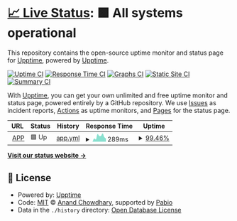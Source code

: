 # [📈 Live Status](https://upptime.github.io/upptime): <!--live status--> **🟩 All systems operational**

This repository contains the open-source uptime monitor and status page for [Upptime](https://upptime.js.org), powered by [Upptime](https://github.com/upptime/upptime).

[![Uptime CI](https://github.com/juanretamales/UppTimeMarbox/workflows/Uptime%20CI/badge.svg)](https://github.com/juanretamales/UppTimeMarbox/actions?query=workflow%3A%22Uptime+CI%22)
[![Response Time CI](https://github.com/juanretamales/UppTimeMarbox/workflows/Response%20Time%20CI/badge.svg)](https://github.com/juanretamales/UppTimeMarbox/actions?query=workflow%3A%22Response+Time+CI%22)
[![Graphs CI](https://github.com/juanretamales/UppTimeMarbox/workflows/Graphs%20CI/badge.svg)](https://github.com/juanretamales/UppTimeMarbox/actions?query=workflow%3A%22Graphs+CI%22)
[![Static Site CI](https://github.com/juanretamales/UppTimeMarbox/workflows/Static%20Site%20CI/badge.svg)](https://github.com/juanretamales/UppTimeMarbox/actions?query=workflow%3A%22Static+Site+CI%22)
[![Summary CI](https://github.com/juanretamales/UppTimeMarbox/workflows/Summary%20CI/badge.svg)](https://github.com/juanretamales/UppTimeMarbox/actions?query=workflow%3A%22Summary+CI%22)

With [Upptime](https://upptime.js.org), you can get your own unlimited and free uptime monitor and status page, powered entirely by a GitHub repository. We use [Issues](https://github.com/upptime/upptime/issues) as incident reports, [Actions](https://github.com/juanretamales/UppTimeMarbox/actions) as uptime monitors, and [Pages](https://upptime.github.io/upptime) for the status page.

<!--start: status pages-->
<!-- This summary is generated by Upptime (https://github.com/upptime/upptime) -->
<!-- Do not edit this manually, your changes will be overwritten -->
<!-- prettier-ignore -->
| URL | Status | History | Response Time | Uptime |
| --- | ------ | ------- | ------------- | ------ |
| <img alt="" src="https://icons.duckduckgo.com/ip3/app.marbox.cl.ico" height="13"> [APP](https://app.marbox.cl) | 🟩 Up | [app.yml](https://github.com/juanretamales/UppTimeMarbox/commits/HEAD/history/app.yml) | <details><summary><img alt="Response time graph" src="./graphs/app/response-time-week.png" height="20"> 289ms</summary><br><a href="https://juanretamales.github.io/UppTimeMarbox/history/app"><img alt="Response time 322" src="https://img.shields.io/endpoint?url=https%3A%2F%2Fraw.githubusercontent.com%2Fjuanretamales%2FUppTimeMarbox%2FHEAD%2Fapi%2Fapp%2Fresponse-time.json"></a><br><a href="https://juanretamales.github.io/UppTimeMarbox/history/app"><img alt="24-hour response time 376" src="https://img.shields.io/endpoint?url=https%3A%2F%2Fraw.githubusercontent.com%2Fjuanretamales%2FUppTimeMarbox%2FHEAD%2Fapi%2Fapp%2Fresponse-time-day.json"></a><br><a href="https://juanretamales.github.io/UppTimeMarbox/history/app"><img alt="7-day response time 289" src="https://img.shields.io/endpoint?url=https%3A%2F%2Fraw.githubusercontent.com%2Fjuanretamales%2FUppTimeMarbox%2FHEAD%2Fapi%2Fapp%2Fresponse-time-week.json"></a><br><a href="https://juanretamales.github.io/UppTimeMarbox/history/app"><img alt="30-day response time 322" src="https://img.shields.io/endpoint?url=https%3A%2F%2Fraw.githubusercontent.com%2Fjuanretamales%2FUppTimeMarbox%2FHEAD%2Fapi%2Fapp%2Fresponse-time-month.json"></a><br><a href="https://juanretamales.github.io/UppTimeMarbox/history/app"><img alt="1-year response time 322" src="https://img.shields.io/endpoint?url=https%3A%2F%2Fraw.githubusercontent.com%2Fjuanretamales%2FUppTimeMarbox%2FHEAD%2Fapi%2Fapp%2Fresponse-time-year.json"></a></details> | <details><summary><a href="https://juanretamales.github.io/UppTimeMarbox/history/app">99.46%</a></summary><a href="https://juanretamales.github.io/UppTimeMarbox/history/app"><img alt="All-time uptime 99.61%" src="https://img.shields.io/endpoint?url=https%3A%2F%2Fraw.githubusercontent.com%2Fjuanretamales%2FUppTimeMarbox%2FHEAD%2Fapi%2Fapp%2Fuptime.json"></a><br><a href="https://juanretamales.github.io/UppTimeMarbox/history/app"><img alt="24-hour uptime 97.83%" src="https://img.shields.io/endpoint?url=https%3A%2F%2Fraw.githubusercontent.com%2Fjuanretamales%2FUppTimeMarbox%2FHEAD%2Fapi%2Fapp%2Fuptime-day.json"></a><br><a href="https://juanretamales.github.io/UppTimeMarbox/history/app"><img alt="7-day uptime 99.46%" src="https://img.shields.io/endpoint?url=https%3A%2F%2Fraw.githubusercontent.com%2Fjuanretamales%2FUppTimeMarbox%2FHEAD%2Fapi%2Fapp%2Fuptime-week.json"></a><br><a href="https://juanretamales.github.io/UppTimeMarbox/history/app"><img alt="30-day uptime 99.61%" src="https://img.shields.io/endpoint?url=https%3A%2F%2Fraw.githubusercontent.com%2Fjuanretamales%2FUppTimeMarbox%2FHEAD%2Fapi%2Fapp%2Fuptime-month.json"></a><br><a href="https://juanretamales.github.io/UppTimeMarbox/history/app"><img alt="1-year uptime 99.61%" src="https://img.shields.io/endpoint?url=https%3A%2F%2Fraw.githubusercontent.com%2Fjuanretamales%2FUppTimeMarbox%2FHEAD%2Fapi%2Fapp%2Fuptime-year.json"></a></details>

<!--end: status pages-->

[**Visit our status website →**](https://upptime.github.io/upptime)

## 📄 License

- Powered by: [Upptime](https://github.com/upptime/upptime)
- Code: [MIT](./LICENSE) © [Anand Chowdhary](https://anandchowdhary.com), supported by [Pabio](https://pabio.com)
- Data in the `./history` directory: [Open Database License](https://opendatacommons.org/licenses/odbl/1-0/)
